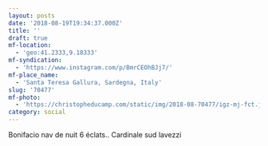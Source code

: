 ```yaml
---
layout: posts
date: '2018-08-19T19:34:37.000Z'
title: ''
draft: true
mf-location:
  - 'geo:41.2333,9.18333'
mf-syndication:
  - 'https://www.instagram.com/p/BmrCEOhBJj7/'
mf-place_name:
  - 'Santa Teresa Gallura, Sardegna, Italy'
slug: '70477'
mf-photo:
  - 'https://christopheducamp.com/static/img/2018-08-70477/igz-mj-fct.jpg'
category: social
---
```

Bonifacio nav de nuit
6 éclats.. Cardinale sud lavezzi
